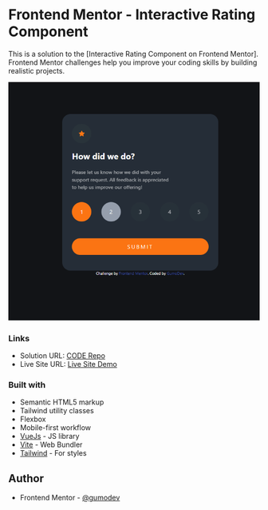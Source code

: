 # Frontend Mentor - Interactive Rating Component

This is a solution to the [Interactive Rating Component on Frontend Mentor]. Frontend Mentor challenges help you improve your coding skills by building realistic projects. 


![](./src/assets/screenshot-preview.png)

### Links

- Solution URL: [CODE Repo](https://github.com/GumoDev/interactiveratingcomponent)
- Live Site URL: [Live Site Demo](https://gumodev.github.io/productpreviewcardcomponent/)

### Built with

- Semantic HTML5 markup
- Tailwind utility classes
- Flexbox
- Mobile-first workflow
- [VueJs](https://vuejs.org/) - JS library
- [Vite](https://vitejs.dev/) - Web Bundler 
- [Tailwind](https://tailwindcss.com/) - For styles

## Author

- Frontend Mentor - [@gumodev](https://www.frontendmentor.io/profile/gumodev)
